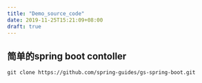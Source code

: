 ```yaml
---
title: "Demo_source_code"
date: 2019-11-25T15:21:09+08:00
draft: true
---
```



## 简单的spring boot contoller
`git clone https://github.com/spring-guides/gs-spring-boot.git`